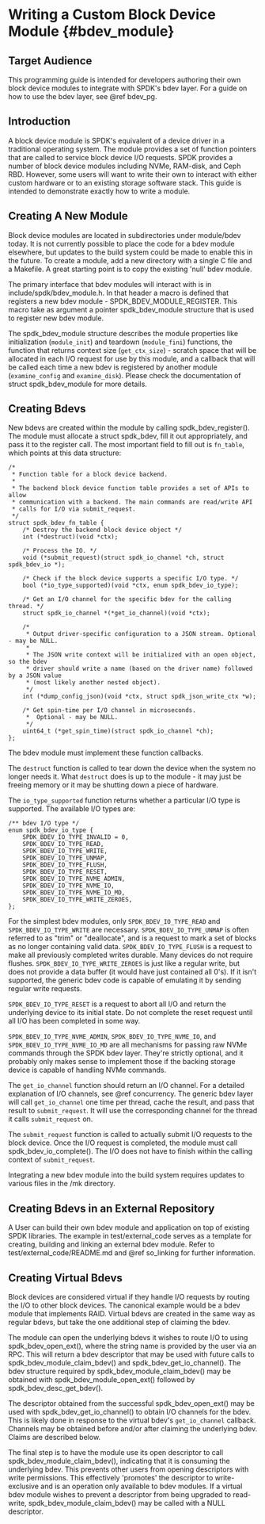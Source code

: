 # Writing a Custom Block Device Module {#bdev_module}

## Target Audience

This programming guide is intended for developers authoring their own block
device modules to integrate with SPDK's bdev layer. For a guide on how to use
the bdev layer, see @ref bdev_pg.

## Introduction

A block device module is SPDK's equivalent of a device driver in a traditional
operating system. The module provides a set of function pointers that are
called to service block device I/O requests. SPDK provides a number of block
device modules including NVMe, RAM-disk, and Ceph RBD. However, some users
will want to write their own to interact with either custom hardware or to an
existing storage software stack. This guide is intended to demonstrate exactly
how to write a module.

## Creating A New Module

Block device modules are located in subdirectories under module/bdev today. It is not
currently possible to place the code for a bdev module elsewhere, but updates
to the build system could be made to enable this in the future. To create a
module, add a new directory with a single C file and a Makefile. A great
starting point is to copy the existing 'null' bdev module.

The primary interface that bdev modules will interact with is in
include/spdk/bdev_module.h. In that header a macro is defined that registers
a new bdev module - SPDK_BDEV_MODULE_REGISTER. This macro take as argument a
pointer spdk_bdev_module structure that is used to register new bdev module.

The spdk_bdev_module structure describes the module properties like
initialization (`module_init`) and teardown (`module_fini`) functions,
the function that returns context size (`get_ctx_size`) - scratch space that
will be allocated in each I/O request for use by this module, and a callback
that will be called each time a new bdev is registered by another module
(`examine_config` and `examine_disk`). Please check the documentation of
struct spdk_bdev_module for more details.

## Creating Bdevs

New bdevs are created within the module by calling spdk_bdev_register(). The
module must allocate a struct spdk_bdev, fill it out appropriately, and pass
it to the register call. The most important field to fill out is `fn_table`,
which points at this data structure:

~~~{.c}
/*
 * Function table for a block device backend.
 *
 * The backend block device function table provides a set of APIs to allow
 * communication with a backend. The main commands are read/write API
 * calls for I/O via submit_request.
 */
struct spdk_bdev_fn_table {
	/* Destroy the backend block device object */
	int (*destruct)(void *ctx);

	/* Process the IO. */
	void (*submit_request)(struct spdk_io_channel *ch, struct spdk_bdev_io *);

	/* Check if the block device supports a specific I/O type. */
	bool (*io_type_supported)(void *ctx, enum spdk_bdev_io_type);

	/* Get an I/O channel for the specific bdev for the calling thread. */
	struct spdk_io_channel *(*get_io_channel)(void *ctx);

	/*
	 * Output driver-specific configuration to a JSON stream. Optional - may be NULL.
	 *
	 * The JSON write context will be initialized with an open object, so the bdev
	 * driver should write a name (based on the driver name) followed by a JSON value
	 * (most likely another nested object).
	 */
	int (*dump_config_json)(void *ctx, struct spdk_json_write_ctx *w);

	/* Get spin-time per I/O channel in microseconds.
	 *  Optional - may be NULL.
	 */
	uint64_t (*get_spin_time)(struct spdk_io_channel *ch);
};
~~~

The bdev module must implement these function callbacks.

The `destruct` function is called to tear down the device when the system no
longer needs it. What `destruct` does is up to the module - it may just be
freeing memory or it may be shutting down a piece of hardware.

The `io_type_supported` function returns whether a particular I/O type is
supported. The available I/O types are:

~~~{.c}
/** bdev I/O type */
enum spdk_bdev_io_type {
	SPDK_BDEV_IO_TYPE_INVALID = 0,
	SPDK_BDEV_IO_TYPE_READ,
	SPDK_BDEV_IO_TYPE_WRITE,
	SPDK_BDEV_IO_TYPE_UNMAP,
	SPDK_BDEV_IO_TYPE_FLUSH,
	SPDK_BDEV_IO_TYPE_RESET,
	SPDK_BDEV_IO_TYPE_NVME_ADMIN,
	SPDK_BDEV_IO_TYPE_NVME_IO,
	SPDK_BDEV_IO_TYPE_NVME_IO_MD,
	SPDK_BDEV_IO_TYPE_WRITE_ZEROES,
};
~~~

For the simplest bdev modules, only `SPDK_BDEV_IO_TYPE_READ` and
`SPDK_BDEV_IO_TYPE_WRITE` are necessary. `SPDK_BDEV_IO_TYPE_UNMAP` is often
referred to as "trim" or "deallocate", and is a request to mark a set of
blocks as no longer containing valid data. `SPDK_BDEV_IO_TYPE_FLUSH` is a
request to make all previously completed writes durable. Many devices do not
require flushes. `SPDK_BDEV_IO_TYPE_WRITE_ZEROES` is just like a regular
write, but does not provide a data buffer (it would have just contained all
0's). If it isn't supported, the generic bdev code is capable of emulating it
by sending regular write requests.

`SPDK_BDEV_IO_TYPE_RESET` is a request to abort all I/O and return the
underlying device to its initial state. Do not complete the reset request
until all I/O has been completed in some way.

`SPDK_BDEV_IO_TYPE_NVME_ADMIN`, `SPDK_BDEV_IO_TYPE_NVME_IO`, and
`SPDK_BDEV_IO_TYPE_NVME_IO_MD` are all mechanisms for passing raw NVMe
commands through the SPDK bdev layer. They're strictly optional, and it
probably only makes sense to implement those if the backing storage device is
capable of handling NVMe commands.

The `get_io_channel` function should return an I/O channel. For a detailed
explanation of I/O channels, see @ref concurrency. The generic bdev layer will
call `get_io_channel` one time per thread, cache the result, and pass that
result to `submit_request`. It will use the corresponding channel for the
thread it calls `submit_request` on.

The `submit_request` function is called to actually submit I/O requests to the
block device. Once the I/O request is completed, the module must call
spdk_bdev_io_complete(). The I/O does not have to finish within the calling
context of `submit_request`.

Integrating a new bdev module into the build system requires updates to various
files in the /mk directory.

## Creating Bdevs in an External Repository

A User can build their own bdev module and application on top of existing SPDK libraries. The example in
test/external_code serves as a template for creating, building and linking an external
bdev module. Refer to test/external_code/README.md and @ref so_linking for further information.

## Creating Virtual Bdevs

Block devices are considered virtual if they handle I/O requests by routing
the I/O to other block devices. The canonical example would be a bdev module
that implements RAID. Virtual bdevs are created in the same way as regular
bdevs, but take the one additional step of claiming the bdev.

The module can open the underlying bdevs it wishes to route I/O to using
spdk_bdev_open_ext(), where the string name is provided by the user via an RPC.
This will return a bdev descriptor that may be used with future calls to
spdk_bdev_module_claim_bdev() and spdk_bdev_get_io_channel(). The bdev structure
required by spdk_bdev_module_claim_bdev() may be obtained with
spdk_bdev_module_open_ext() followed by spdk_bdev_desc_get_bdev().

The descriptor obtained from the successful spdk_bdev_open_ext() may be used
with spdk_bdev_get_io_channel() to obtain I/O channels for the bdev. This is
likely done in response to the virtual bdev's `get_io_channel` callback.
Channels may be obtained before and/or after claiming the underlying
bdev. Claims are described below.

The final step is to have the module use its open descriptor to call
spdk_bdev_module_claim_bdev(), indicating that it is consuming the underlying
bdev. This prevents other users from opening descriptors with write permissions.
This effectively 'promotes' the descriptor to write-exclusive and is an
operation only available to bdev modules. If a virtual bdev module wishes to
prevent a descriptor from being upgraded to read-write,
spdk_bdev_module_claim_bdev() may be called with a NULL descriptor.

